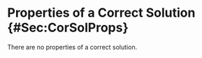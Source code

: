 # Properties of a Correct Solution {#Sec:CorSolProps}

There are no properties of a correct solution.

